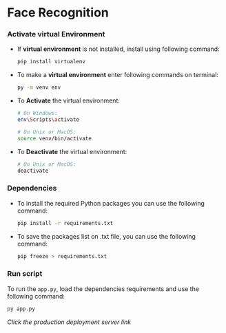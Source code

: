 # Face Recognition

### Activate virtual Environment
- If **virtual environment** is not installed, install using following command:
    ```bash
    pip install virtualenv
    ```

- To make a **virtual environment**  enter following commands on terminal:
    ```bash
    py -m venv env
    ```

- To **Activate** the virtual environment:
    ```bash
    # On Windows:
    env\Scripts\activate
    ```
    ```bash
    # On Unix or MacOS:
    source venv/bin/activate
    ```

- To **Deactivate** the virtual environment:
    ```bash
    # On Unix or MacOS:
    deactivate
    ```

### Dependencies
- To install the required Python packages you can use the following command:

    ```bash
    pip install -r requirements.txt
    ```

- To save the packages list on .txt file, you can use the following command:

    ```bash
    pip freeze > requirements.txt
    ```

### Run script
To run the `app.py`, load the dependencies requirements and use the following command:

```bash
py app.py
```

*Click the production deployment server link*
